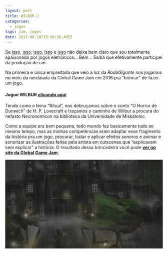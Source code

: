 ```yaml
---
layout: post
title: WILBUR 🐙
categories:
  - jogos
tags: jam, jogos
date: 2017-08-10T19:38:56.495Z
---
```

Se [isso](/trampos/jogos/2017/08/10/joguindie.html), [isso](/trampos/jogos/2017/08/09/jogazera.html), [isso](/jogos/2017/08/09/jogacast.html), [isso](/textos/jogos/2014/10/06/game-design-comportamental.html) e [isso](/textos/jogos/2014/10/23/jogo-ou-obra-de-arte.html) não deixa bem claro que sou totalmente apaixonado por jogos eletrônicos… Bem… Saiba que efetivamente participei da produção de um.

Na primeira e única empreitada que veio a luz da *RodaGigante* nos jogamos no meio da nerdaiada da Global Game Jam em 2016 pra “brincar” de fazer um jogo.

#### Jogue WILBUR [clicando aqui](https://globalgamejam.org/2016/games/wilbur)

Tendo como o tema “Ritual”, nos debruçamos sobre o conto “O Horror de Dunwich” de H. P. Lovecraft e traçamos o caminho de Wilbur a procura do nefasto Necronomicon na biblioteca da Universidade de Miskatonic.

Como a equipe era bem pequena, todo mundo fez basicamente tudo ao mesmo tempo, mas as minhas competências eram adaptar esse fragmento da história pra um jogo, procurar, tratar e aplicar efeitos sonoros e animar e sonorizar as ilustrações feitas pela artista em cutscenes que “explicavam sem explicar” a história. O resultado dessa brincadeira você pode **[ver no site da Global Game Jam](https://globalgamejam.org/2016/games/wilbur)**.

![](/images/uploads/1_4jb3sdfcwfqlmybovfp-eg.png)